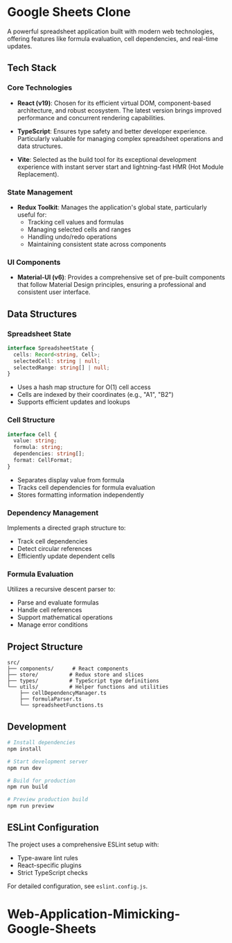 # Google Sheets Clone

A powerful spreadsheet application built with modern web technologies, offering features like formula evaluation, cell dependencies, and real-time updates.

## Tech Stack

### Core Technologies

- **React (v19)**: Chosen for its efficient virtual DOM, component-based architecture, and robust ecosystem. The latest version brings improved performance and concurrent rendering capabilities.

- **TypeScript**: Ensures type safety and better developer experience. Particularly valuable for managing complex spreadsheet operations and data structures.

- **Vite**: Selected as the build tool for its exceptional development experience with instant server start and lightning-fast HMR (Hot Module Replacement).

### State Management

- **Redux Toolkit**: Manages the application's global state, particularly useful for:
  - Tracking cell values and formulas
  - Managing selected cells and ranges
  - Handling undo/redo operations
  - Maintaining consistent state across components

### UI Components

- **Material-UI (v6)**: Provides a comprehensive set of pre-built components that follow Material Design principles, ensuring a professional and consistent user interface.

## Data Structures

### Spreadsheet State

```typescript
interface SpreadsheetState {
  cells: Record<string, Cell>;
  selectedCell: string | null;
  selectedRange: string[] | null;
}
```

- Uses a hash map structure for O(1) cell access
- Cells are indexed by their coordinates (e.g., "A1", "B2")
- Supports efficient updates and lookups

### Cell Structure

```typescript
interface Cell {
  value: string;
  formula: string;
  dependencies: string[];
  format: CellFormat;
}
```

- Separates display value from formula
- Tracks cell dependencies for formula evaluation
- Stores formatting information independently

### Dependency Management

Implements a directed graph structure to:
- Track cell dependencies
- Detect circular references
- Efficiently update dependent cells

### Formula Evaluation

Utilizes a recursive descent parser to:
- Parse and evaluate formulas
- Handle cell references
- Support mathematical operations
- Manage error conditions

## Project Structure

```
src/
├── components/      # React components
├── store/          # Redux store and slices
├── types/          # TypeScript type definitions
└── utils/          # Helper functions and utilities
    ├── cellDependencyManager.ts
    ├── formulaParser.ts
    └── spreadsheetFunctions.ts
```

## Development

```bash
# Install dependencies
npm install

# Start development server
npm run dev

# Build for production
npm run build

# Preview production build
npm run preview
```

## ESLint Configuration

The project uses a comprehensive ESLint setup with:
- Type-aware lint rules
- React-specific plugins
- Strict TypeScript checks

For detailed configuration, see `eslint.config.js`.
# Web-Application-Mimicking-Google-Sheets
